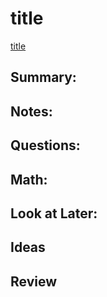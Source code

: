 # title

[title](pdf/title.pdf)

## Summary:

## Notes:

## Questions:

## Math:

## Look at Later:

## Ideas 

## Review

